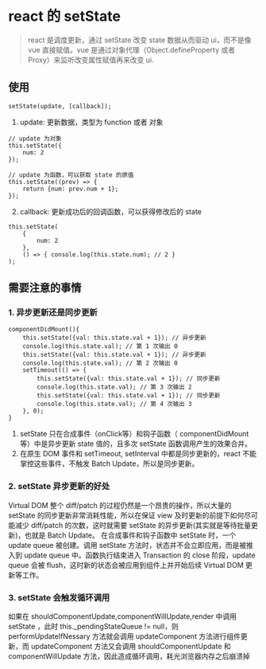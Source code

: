 
# react 的 setState
> react 是调度更新，通过 setState 改变 state 数据从而驱动 ui，而不是像 vue 直接赋值。vue 是通过对象代理（Object.defineProperty 或者 Proxy）来监听改变属性赋值再来改变 ui.

## 使用

```
setState(update, [callback]);
```

1. update: 更新数据，类型为 function 或者 对象

```
// update 为对象
this.setState({
    num: 2
});

// update 为函数，可以获取 state 的原值 
this.setState((prev) => {
    return {num: prev.num + 1};
});
```

2. callback: 更新成功后的回调函数，可以获得修改后的 state

```
this.setState(
    {
        num: 2
    },
    () => { console.log(this.state.num); // 2 }
);
```

## 需要注意的事情
### 1. 异步更新还是同步更新
```
componentDidMount(){
    this.setState({val: this.state.val + 1}); // 异步更新
    console.log(this.state.val); // 第 1 次输出 0
    this.setState({val: this.state.val + 1}); // 异步更新
    console.log(this.state.val); // 第 2 次输出 0
    setTimeout(() => {
        this.setState({val: this.state.val + 1}); // 同步更新
        console.log(this.state.val); // 第 3 次输出 2
        this.setState({val: this.state.val + 1}); // 同步更新
        console.log(this.state.val); // 第 4 次输出 3
    }, 0);
}
```

1. setState 只在合成事件（onClick等）和钩子函数（ componentDidMount 等）中是异步更新 state 值的，且多次 setState 函数调用产生的效果合并。
2. 在原生 DOM 事件和 setTimeout, setInterval 中都是同步更新的，react 不能掌控这些事件，不触发 Batch Update，所以是同步更新。


### 2. setState 异步更新的好处
Virtual DOM 整个 diff/patch 的过程仍然是一个昂贵的操作，所以大量的 setState 的同步更新非常消耗性能，所以在保证 view 及时更新的前提下如何尽可能减少 diff/patch 的次数，这时就需要 setState 的异步更新(其实就是等待批量更新)，也就是 Batch Update。
在合成事件和钩子函数中 setState 时，一个 update queue 被创建。调用 setState 方法时，状态并不会立即应用，而是被推入到 update queue 中。函数执行结束进入 Transaction 的 close 阶段，update queue 会被 flush，这时新的状态会被应用到组件上并开始后续 Virtual DOM 更新等工作。

### 3. setState 会触发循环调用
如果在 shouldComponentUpdate,componentWillUpdate,render 中调用 setState ，此时 this._pendingStateQueue != null，则 performUpdateIfNessary 方法就会调用 updateComponent 方法进行组件更新，而 updateComponent 方法又会调用 shouldComponentUpdate 和 componentWillUpdate 方法，因此造成循环调用，耗光浏览器内存之后崩溃掉
